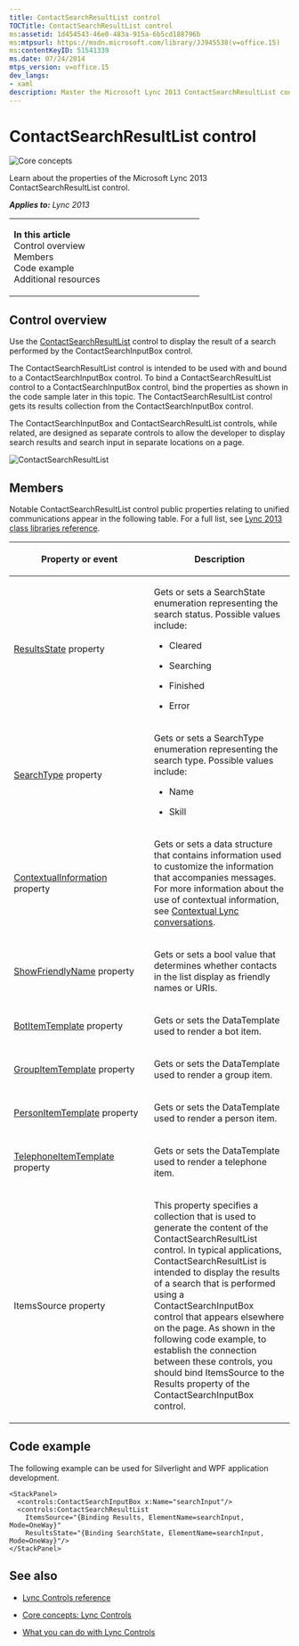```yaml
---
title: ContactSearchResultList control
TOCTitle: ContactSearchResultList control
ms:assetid: 1d454543-46e0-483a-915a-6b5cd188796b
ms:mtpsurl: https://msdn.microsoft.com/library/JJ945538(v=office.15)
ms:contentKeyID: 51541339
ms.date: 07/24/2014
mtps_version: v=office.15
dev_langs:
- xaml
description: Master the Microsoft Lync 2013 ContactSearchResultList control. Learn its properties, usage, and how to display search results effectively. Perfect for developers.
---
```


# ContactSearchResultList control

![Core concepts](images/JJ933133.mod_icon_CoreConcepts_long(Office.15).png "Core concepts")

Learn about the properties of the Microsoft Lync 2013 ContactSearchResultList control.



***Applies to:** Lync 2013*

<table>
<colgroup>
<col style="width: 50%" />
<col style="width: 50%" />
</colgroup>
<tbody>
<tr class="odd">
<td><p><strong>In this article</strong><br />
Control overview<br />
Members<br />
Code example<br />
Additional resources</p></td>
<td></td>
</tr>
</tbody>
</table>

## Control overview

Use the [ContactSearchResultList](https://msdn.microsoft.com/library/hh379201\(v=office.15\)) control to display the result of a search performed by the ContactSearchInputBox control.

The ContactSearchResultList control is intended to be used with and bound to a ContactSearchInputBox control. To bind a ContactSearchResultList control to a ContactSearchInputBox control, bind the properties as shown in the code sample later in this topic. The ContactSearchResultList control gets its results collection from the ContactSearchInputBox control.

The ContactSearchInputBox and ContactSearchResultList controls, while related, are designed as separate controls to allow the developer to display search results and search input in separate locations on a page.

![ContactSearchResultList](images/JJ945538.ContactSearchResultList_RTW_bugfix(Office.15).png "ContactSearchResultList")

## Members

Notable ContactSearchResultList control public properties relating to unified communications appear in the following table. For a full list, see [Lync 2013 class libraries reference](https://msdn.microsoft.com/library/jj933088\(v=office.15\)).

<table>
<colgroup>
<col style="width: 50%" />
<col style="width: 50%" />
</colgroup>
<thead>
<tr class="header">
<th><p>Property or event</p></th>
<th><p>Description</p></th>
</tr>
</thead>
<tbody>
<tr class="odd">
<td><p><a href="https://msdn.microsoft.com/library/hh364112(v=office.15)">ResultsState</a> property</p></td>
<td><p>Gets or sets a SearchState enumeration representing the search status. Possible values include:</p>
<ul>
<li><p>Cleared</p></li>
<li><p>Searching</p></li>
<li><p>Finished</p></li>
<li><p>Error</p></li>
</ul></td>
</tr>
<tr class="even">
<td><p><a href="https://msdn.microsoft.com/library/hh379543(v=office.15)">SearchType</a> property</p></td>
<td><p>Gets or sets a SearchType enumeration representing the search type. Possible values include:</p>
<ul>
<li><p>Name</p></li>
<li><p>Skill</p></li>
</ul></td>
</tr>
<tr class="odd">
<td><p><a href="https://msdn.microsoft.com/library/hh346324(v=office.15)">ContextualInformation</a> property</p></td>
<td><p>Gets or sets a data structure that contains information used to customize the information that accompanies messages. For more information about the use of contextual information, see <a href="contextual-lync-conversations.md">Contextual Lync conversations</a>.</p></td>
</tr>
<tr class="even">
<td><p><a href="https://msdn.microsoft.com/library/hh346167(v=office.15)">ShowFriendlyName</a> property</p></td>
<td><p>Gets or sets a bool value that determines whether contacts in the list display as friendly names or URIs.</p></td>
</tr>
<tr class="odd">
<td><p><a href="https://msdn.microsoft.com/library/hh363732(v=office.15)">BotItemTemplate</a> property</p></td>
<td><p>Gets or sets the DataTemplate used to render a bot item.</p></td>
</tr>
<tr class="even">
<td><p><a href="https://msdn.microsoft.com/library/hh379035(v=office.15)">GroupItemTemplate</a> property</p></td>
<td><p>Gets or sets the DataTemplate used to render a group item.</p></td>
</tr>
<tr class="odd">
<td><p><a href="https://msdn.microsoft.com/library/hh363472(v=office.15)">PersonItemTemplate</a> property</p></td>
<td><p>Gets or sets the DataTemplate used to render a person item.</p></td>
</tr>
<tr class="even">
<td><p><a href="https://msdn.microsoft.com/library/hh363420(v=office.15)">TelephoneItemTemplate</a> property</p></td>
<td><p>Gets or sets the DataTemplate used to render a telephone item.</p></td>
</tr>
<tr class="odd">
<td><p>ItemsSource property</p></td>
<td><p>This property specifies a collection that is used to generate the content of the ContactSearchResultList control. In typical applications, ContactSearchResultList is intended to display the results of a search that is performed using a ContactSearchInputBox control that appears elsewhere on the page. As shown in the following code example, to establish the connection between these controls, you should bind ItemsSource to the Results property of the ContactSearchInputBox control.</p></td>
</tr>
</tbody>
</table>

## Code example

The following example can be used for Silverlight and WPF application development.

```xaml
<StackPanel>
  <controls:ContactSearchInputBox x:Name="searchInput"/>
  <controls:ContactSearchResultList
    ItemsSource="{Binding Results, ElementName=searchInput, Mode=OneWay}"
    ResultsState="{Binding SearchState, ElementName=searchInput, Mode=OneWay}"/>
</StackPanel>
```

## See also

  - [Lync Controls reference](lync-controls-reference.md)

  - [Core concepts: Lync Controls](core-concepts-lync-controls.md)

  - [What you can do with Lync Controls](what-you-can-do-with-lync-controls.md)


